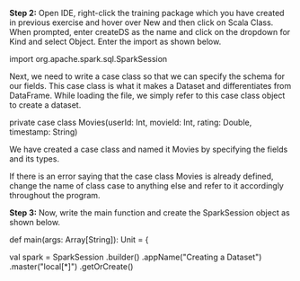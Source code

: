 
**Step 2:** Open IDE, right-click the training package which you have created in previous exercise and hover over New and then click on Scala Class. When prompted, enter createDS as the name and click on the dropdown for Kind and select Object. Enter the import as shown below.

import org.apache.spark.sql.SparkSession

Next, we need to write a case class so that we can specify the schema for our fields. This case class is what it makes a Dataset and differentiates from DataFrame. While loading the file, we simply refer to this case class object to create a dataset.

private case class Movies(userId: Int, movieId: Int, rating: Double, timestamp: String)

We have created a case class and named it Movies by specifying the fields and its types.



If there is an error saying that the case class Movies is already defined, change the name of class case to anything else and refer to it accordingly throughout the program.

**Step 3:** Now, write the main function and create the SparkSession object as shown below.

def main(args: Array[String]): Unit = {

  val spark = SparkSession
    .builder()
    .appName("Creating a Dataset")
    .master("local[*]")
    .getOrCreate()

 
